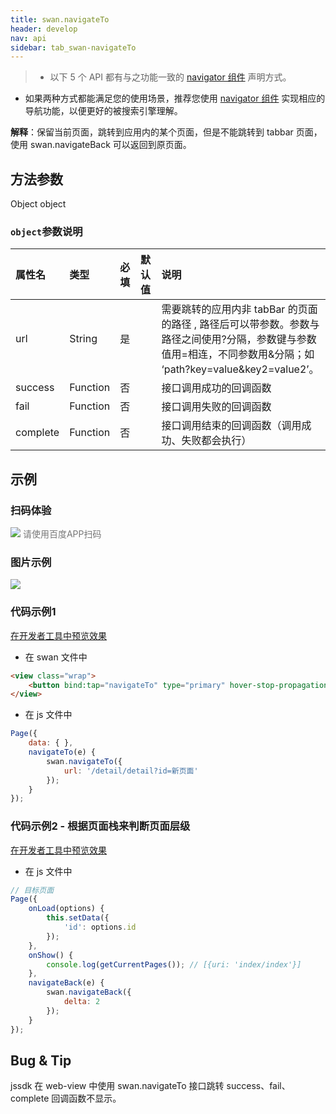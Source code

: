 ```yaml
---
title: swan.navigateTo
header: develop
nav: api
sidebar: tab_swan-navigateTo
---
```


> * 以下 5 个 API 都有与之功能一致的 [navigator 组件](/develop/component/nav/) 声明方式。
* 如果两种方式都能满足您的使用场景，推荐您使用 [navigator 组件](/develop/component/nav/) 实现相应的导航功能，以便更好的被搜索引擎理解。


 

**解释**：保留当前页面，跳转到应用内的某个页面，但是不能跳转到 tabbar 页面，使用 swan.navigateBack 可以返回到原页面。

 

## 方法参数 

Object object

###  `object`参数说明  

|属性名 |类型  |必填 | 默认值 |说明|
|:---- |:---- |:---- |:----|:----|
|url |String  |是| |  需要跳转的应用内非 tabBar 的页面的路径 , 路径后可以带参数。参数与路径之间使用?分隔，参数键与参数值用=相连，不同参数用&分隔；如 ‘path?key=value&key2=value2’。|
|success| Function  |  否  | |  接口调用成功的回调函数|
|fail  |  Function  |  否  | |  接口调用失败的回调函数|
|complete  |  Function  |  否 | |   接口调用结束的回调函数（调用成功、失败都会执行）|

## 示例

 
### 扫码体验

<div class='scan-code-container'>
    <img src="https://b.bdstatic.com/miniapp/assets/images/doc_demo/pages_navigateTo.png" class="demo-qrcode-image" />
    <font color=#777 12px>请使用百度APP扫码</font>
</div>

###  图片示例  
<div class="m-doc-custom-examples">
    <div class="m-doc-custom-examples-correct">
        <img src="https://b.bdstatic.com/miniapp/image/navigeto.gif">
    </div>
    <div class="m-doc-custom-examples-correct">
        <img src=" ">
    </div>
    <div class="m-doc-custom-examples-correct">
        <img src=" ">
    </div>     
</div>

###  代码示例1 
<a href="swanide://fragment/0d35934b50b1749bc787786f3cd140241574138803752" title="在开发者工具中预览效果" target="_blank">在开发者工具中预览效果</a>

* 在 swan 文件中

```html
<view class="wrap">
    <button bind:tap="navigateTo" type="primary" hover-stop-propagation="true">跳转新页面</button>
</view>
```

* 在 js 文件中

```js
Page({
    data: { },
    navigateTo(e) {
        swan.navigateTo({
            url: '/detail/detail?id=新页面'
        });
    }
});
```

###  代码示例2 - 根据页面栈来判断页面层级 
<a href="swanide://fragment/c6fca5358fe9204946156bbe2264b1941575403962704" title="在开发者工具中预览效果" target="_blank">在开发者工具中预览效果</a>

* 在 js 文件中

```js
// 目标页面
Page({
    onLoad(options) {
        this.setData({
            'id': options.id
        });
    },
    onShow() {
        console.log(getCurrentPages()); // [{uri: 'index/index'}]
    },
    navigateBack(e) {
        swan.navigateBack({
            delta: 2
        });
    }
});

```
## Bug & Tip 
jssdk 在 web-view 中使用 swan.navigateTo 接口跳转 success、fail、complete 回调函数不显示。
 
